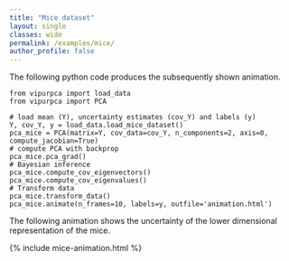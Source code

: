 ```yaml
---
title: "Mice dataset"
layout: single
classes: wide
permalink: /examples/mice/
author_profile: false
---
```


The following python code produces the subsequently shown animation.

```
from vipurpca import load_data
from vipurpca import PCA

# load mean (Y), uncertainty estimates (cov_Y) and labels (y)
Y, cov_Y, y = load_data.load_mice_dataset()
pca_mice = PCA(matrix=Y, cov_data=cov_Y, n_components=2, axis=0, compute_jacobian=True)
# compute PCA with backprop
pca_mice.pca_grad()
# Bayesian inference
pca_mice.compute_cov_eigenvectors()
pca_mice.compute_cov_eigenvalues()
# Transform data 
pca_mice.transform_data()
pca_mice.animate(n_frames=10, labels=y, outfile='animation.html')
```
The following animation shows the uncertainty of the lower dimensional representation of the mice.

{% include mice-animation.html %}
